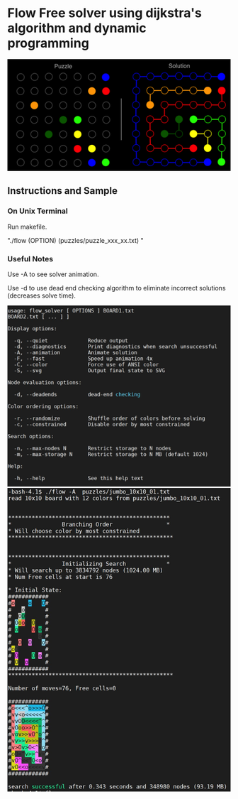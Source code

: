 # Flow Free solver using dijkstra's algorithm and dynamic programming
![alt text](https://github.com/mwall-dev/flow_free_solver/blob/master/before-and-after.png)



## Instructions and Sample
### On Unix Terminal
Run makefile.

"./flow (OPTION) (puzzles/puzzle_xxx_xx.txt) "


### Useful Notes
Use -A to see solver animation.

Use -d to use dead end checking algorithm to eliminate incorrect solutions (decreases solve time).

![alt text](https://github.com/mwall-dev/flow_free_solver/blob/master/example1.JPG)
![alt text](https://github.com/mwall-dev/flow_free_solver/blob/master/example.JPG)





